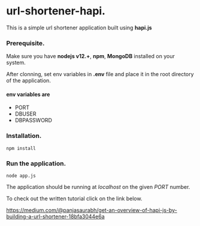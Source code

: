 # url-shortener-hapi.

This is a simple url shortener application built using **hapi.js**

### Prerequisite.

Make sure you have **nodejs v12.+**, **npm**, **MongoDB** installed on your system.

After clonning, set env variables in **.env** file and place it in the root directory of the application.

#### env variables are

* PORT
* DBUSER
* DBPASSWORD

### Installation.
``` npm install ```

### Run the application.
``` node app.js ```

The application should be running at *localhost* on the given *PORT* number.

To check out the written tutorial click on the link below.

https://medium.com/@panjasaurabh/get-an-overview-of-hapi-js-by-building-a-url-shortener-18bfa3044e6a



